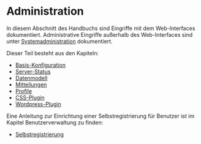 # Administration

In diesem Abschnitt des Handbuchs sind Eingriffe mit dem Web-Interfaces dokumentiert. Administrative Eingriffe außerhalb des Web-Interfaces sind unter [Systemadministration](../../sysadmin/sysadmin.html) dokumentiert.

Dieser Teil besteht aus den Kapiteln:

* [Basis-Konfiguration](../administration/base-config/base-config.html)
* [Server-Status](../administration/server-status/server-status.html)
* [Datenmodell](../administration/datamodel/datamodel.html)
* [Mitteilungen](../administration/messages/messages.html)
* [Profile](../administration/profiles/profiles.html)
* [CSS-Plugin](../administration/cssplugin/cssplugin.html)
* [Wordpress-Plugin](../administration/wpplugin/wpplugin.html)

Eine Anleitung zur Einrichtung einer Selbstregistrierung für Benutzer ist im Kapitel Benutzerverwaltung zu finden:

* [Selbstregistrierung](../userprefs/selfregister/selfregister.html)





